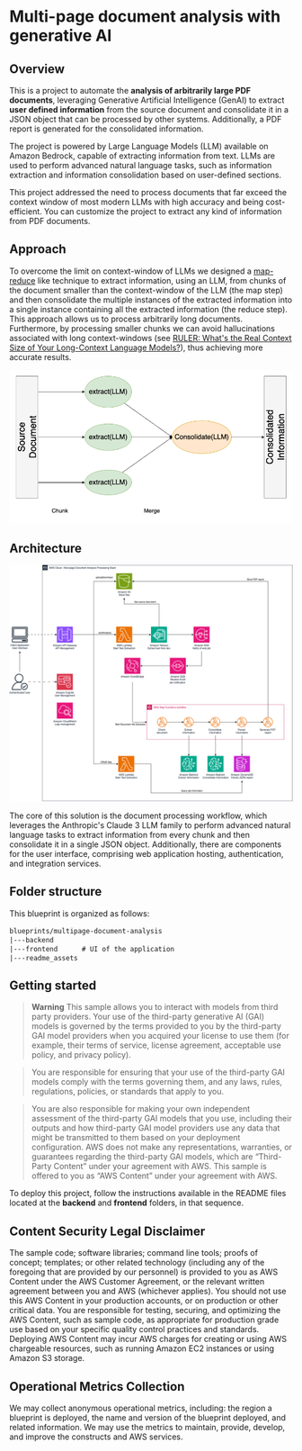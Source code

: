# Multi-page document analysis with generative AI

## Overview

This is a project to automate the **analysis of arbitrarily large PDF documents**, leveraging Generative Artificial Intelligence (GenAI) to extract **user defined information** from the source document and consolidate it in a JSON object that can be processed by other systems. Additionally, a PDF report is generated for the consolidated information.

The project is powered by Large Language Models (LLM) available on Amazon Bedrock, capable of extracting information from text. LLMs are used to perform advanced natural language tasks, such as information extraction and information consolidation based on user-defined sections.

This project addressed the need to process documents that far exceed the context window of most modern LLMs with high accuracy and being cost-efficient. You can customize the project to extract any kind of information from PDF documents.

## Approach

To overcome the limit on context-window of LLMs we designed a [map-reduce](https://en.wikipedia.org/wiki/MapReduce) like technique to extract information, using an LLM, from chunks of the document smaller than the context-window of the LLM (the map step) and then consolidate the multiple instances of the extracted information into a single instance containing all the extracted information (the reduce step). This approach allows us to process arbitrarily long documents. Furthermore, by processing smaller chunks we can avoid hallucinations associated with long context-windows (see [RULER: What's the Real Context Size of Your Long-Context Language Models?](https://arxiv.org/abs/2404.06654)), thus achieving more accurate results.

![map-reduce-approach](readme_assets/map_reduce_llm_approach.png)

## Architecture

![architecture](readme_assets/architecture.png)

The core of this solution is the document processing workflow, which leverages the Anthropic's Claude 3 LLM family to perform advanced natural language tasks to extract information from every chunk and then consolidate it in a single JSON object. Additionally, there are components for the user interface, comprising web application hosting, authentication, and integration services.

## Folder structure

This blueprint is organized as follows:

```
blueprints/multipage-document-analysis
|---backend
|---frontend      # UI of the application
|---readme_assets
```

## Getting started

> **Warning**
> This sample allows you to interact with models from third party providers. Your use of the third-party generative AI (GAI) models is governed by the terms provided to you by the third-party GAI model providers when you acquired your license to use them (for example, their terms of service, license agreement, acceptable use policy, and privacy policy).

> You are responsible for ensuring that your use of the third-party GAI models comply with the terms governing them, and any laws, rules, regulations, policies, or standards that apply to you.

> You are also responsible for making your own independent assessment of the third-party GAI models that you use, including their outputs and how third-party GAI model providers use any data that might be transmitted to them based on your deployment configuration. AWS does not make any representations, warranties, or guarantees regarding the third-party GAI models, which are “Third-Party Content” under your agreement with AWS. This sample is offered to you as “AWS Content” under your agreement with AWS.

To deploy this project, follow the instructions available in the README files located at the **backend** and **frontend** folders, in that sequence.


## Content Security Legal Disclaimer
The sample code; software libraries; command line tools; proofs of concept; templates; or other related technology (including any of the foregoing that are provided by our personnel) is provided to you as AWS Content under the AWS Customer Agreement, or the relevant written agreement between you and AWS (whichever applies). You should not use this AWS Content in your production accounts, or on production or other critical data. You are responsible for testing, securing, and optimizing the AWS Content, such as sample code, as appropriate for production grade use based on your specific quality control practices and standards. Deploying AWS Content may incur AWS charges for creating or using AWS chargeable resources, such as running Amazon EC2 instances or using Amazon S3 storage.

## Operational Metrics Collection
We may collect anonymous operational metrics, including: the region a blueprint is deployed, the name and version of the blueprint deployed, and related information. We may use the metrics to maintain, provide, develop, and improve the constructs and AWS services.
